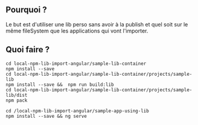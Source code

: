 ## Pourquoi ?

Le but est d'utiliser une lib perso sans avoir à la publish et quel soit sur le même fileSystem que les applications qui vont l'importer. 

## Quoi faire ?


``` 
cd local-npm-lib-import-angular/sample-lib-container
npm install --save 
cd local-npm-lib-import-angular/sample-lib-container/projects/sample-lib
npm install --save &&  npm run build:lib
cd local-npm-lib-import-angular/sample-lib-container/projects/sample-lib/dist
npm pack

cd /local-npm-lib-import-angular/sample-app-using-lib
npm install --save && ng serve
```

